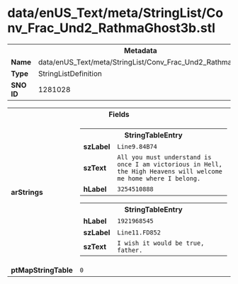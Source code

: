 <h1>data/enUS_Text/meta/StringList/Conv_Frac_Und2_RathmaGhost3b.stl</h1><table><tr><th colspan="100%">Metadata</th></tr><tr><td><b>Name</b></td><td>data/enUS_Text/meta/StringList/Conv_Frac_Und2_RathmaGhost3b.stl</td></tr><tr><td><b>Type</b></td><td>StringListDefinition</td></tr><tr><td><b>SNO ID</b></td><td>1281028</td></tr></table>

<table><tr><th colspan="100%">Fields</th></tr><tr><td><b>arStrings</b></td><td><table><tr><th colspan="100%">StringTableEntry</th></tr><tr><td><b>szLabel</b></td><td><code>Line9.84B74</code></td></tr><tr><td><b>szText</b></td><td><code>All you must understand is once I am victorious in Hell, the High Heavens will welcome me home where I belong.</code></td></tr><tr><td><b>hLabel</b></td><td><code>3254510888</code></td></tr></table>


<table><tr><th colspan="100%">StringTableEntry</th></tr><tr><td><b>hLabel</b></td><td><code>1921968545</code></td></tr><tr><td><b>szLabel</b></td><td><code>Line11.FD852</code></td></tr><tr><td><b>szText</b></td><td><code>I wish it would be true, father.</code></td></tr></table>


</td></tr><tr><td><b>ptMapStringTable</b></td><td><code>0</code></td></tr></table>

